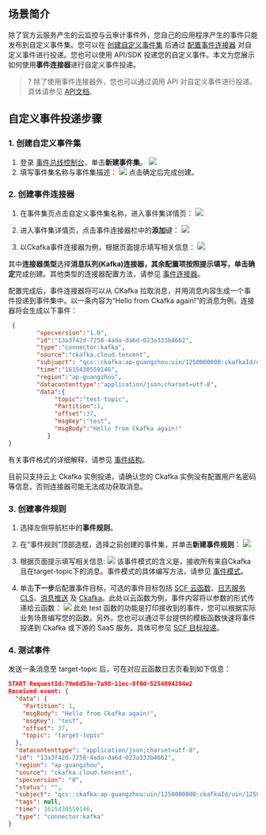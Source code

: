 ## 场景简介
除了官方云服务产生的云监控与云审计事件外，您自己的应用程序产生的事件只能发布到自定义事件集。您可以在 [创建自定义事件集](https://cloud.tencent.com/document/product/1359/56080) 后通过 [配置事件连接器](https://cloud.tencent.com/document/product/1359/56087) 对自定义事件进行投递。您也可以使用 API/SDK 投递您的自定义事件。本文为您展示如何使用**事件连接器**进行自定义事件投递。
>? 除了使用事件连接器外，您也可以通过调用 API 对自定义事件进行投递。具体请参见 [API文档](https://cloud.tencent.com/document/product/1359/68465)。

## 自定义事件投递步骤
### 1. 创建自定义事件集

1. 登录 [事件总线控制台](https://console.cloud.tencent.com/eb)，单击**新建事件集**。
![](https://qcloudimg.tencent-cloud.cn/raw/371e14d81565b107964571c508dc21b9.png)
2. 填写事件集名称与事件集描述：
![](https://qcloudimg.tencent-cloud.cn/raw/4edeb09674714bf29d5f76a1f5caa2c2.png)
点击确定后完成创建。

### 2. 创建事件连接器
1. 在事件集页点击自定义事件集名称，进入事件集详情页：
![](https://qcloudimg.tencent-cloud.cn/raw/d0589e66250db1ac0821aa2aad22fa2c.png)

2. 进入事件集详情页，点击事件连接器栏中的**添加**键：
![](https://qcloudimg.tencent-cloud.cn/raw/c8e7c89f53032ff726c8ded5bfcc16ef.png)

3. 以Ckafka事件连接器为例，根据页面提示填写相关信息：
![](https://qcloudimg.tencent-cloud.cn/raw/698ab48bbb74ca52cfa6b171defe6eb6.png)

其中**连接器类型**选择**消息队列(Kafka)**连接器，其余配置项按照提示填写，单击**确定**完成创建。其他类型的连接器配置方法，请参见 [事件连接器](https://cloud.tencent.com/document/product/1359/56087)。

配置完成后，事件连接器将可以从 CKafka 拉取消息，并用消息内容生成一个事件投递到事件集中。以一条内容为“Hello from Ckafka again!”的消息为例，连接器将会生成以下事件：
```json
 {       
        "specversion":"1.0",       
        "id":"13a3f42d-7258-4ada-da6d-023a333b4662",
        "type":"connector:kafka",   
        "source":"ckafka.cloud.tencent",   
        "subjuect": "qcs::ckafka:ap-guangzhou:uin/1250000000:ckafkaId/uin/1250000000/ckafka-123456",     
        "time":"1615430559146",   
        "region":"ap-guangzhou",       
        "datacontenttype":"application/json;charset=utf-8",   
        "data":{             
             "topic":"test-topic",         
             "Partition":1,         
             "offset":37,         
             "msgKey":"test",         
             "msgBody":"Hello from Ckafka again!"      
           }
}
```

有关事件格式的详细解释，请参见 [事件结构](https://cloud.tencent.com/document/product/1359/56075)。


<dx-alert infotype="notice" title="">
目前只支持云上 Ckafka 实例投递，请确认您的 Ckafka 实例没有配置用户名密码等信息，否则连接器可能无法成功获取消息。
</dx-alert>


### 3. 创建事件规则
1. 选择左侧导航栏中的**事件规则**。
2. 在“事件规则”顶部选框，选择之前创建的事件集，并单击**新建事件规则**：
![](https://qcloudimg.tencent-cloud.cn/raw/6f6ce683ceaeb7b23cbc89e7b9d57d14.png)
3. 根据页面提示填写相关信息:
![](https://qcloudimg.tencent-cloud.cn/raw/0e2081e14da70c7ec6448b1294b5dffb.png)
该事件模式的含义是，接收所有来自Ckafka且在target-topic下的消息。事件模式的具体编写方法，请参见 [事件模式](https://cloud.tencent.com/document/product/1359/56084)。

4. 单击**下一步**后配置事件目标，可选的事件目标包括 [SCF 云函数](https://cloud.tencent.com/document/product/1359/58791)、[日志服务 CLS](https://cloud.tencent.com/document/product/1359/62567)、[消息推送](https://cloud.tencent.com/document/product/1359/62568) 及 [Ckafka](https://cloud.tencent.com/document/product/1359/71424)。此处以云函数为例，事件内容将以参数的形式传递给云函数：
![](https://qcloudimg.tencent-cloud.cn/raw/d2b8e38c2467b23cfaae6dc37c1706c0.png)
此处 test 函数的功能是打印接收到的事件，您可以根据实际业务场景编写您的函数。另外，您也可以通过平台提供的模板函数快速将事件投递到 Ckafka 或下游的 SaaS 服务。具体可参见 [SCF 目标投递](https://cloud.tencent.com/document/product/1359/58791)。

### 4. 测试事件
发送一条消息至 target-topic 后，可在对应云函数日志页看到如下信息：

```json
START RequestId:79e6d53e-7a98-11ec-8f0d-5254004284e2
Received event: {
  "data": {
    "Partition": 1,
    "msgBody": "Hello from Ckafka again!",
    "msgKey": "test",
    "offset": 37,
    "topic": "target-topic"
  },
  "datacontenttype": "application/json;charset=utf-8",
  "id": "13a3f42d-7258-4ada-da6d-023a333b4662",
  "region": "ap-guangzhou",
  "source": "ckafka.cloud.tencent",
  "specversion": "0",
  "status": "",
  "subject": "qcs::ckafka:ap-guangzhou:uin/1250000000:ckafkaId/uin/1250000000/ckafka-123456",
  "tags": null,
  "time": 1615430559146,
  "type": "connector:kafka"
}
```
